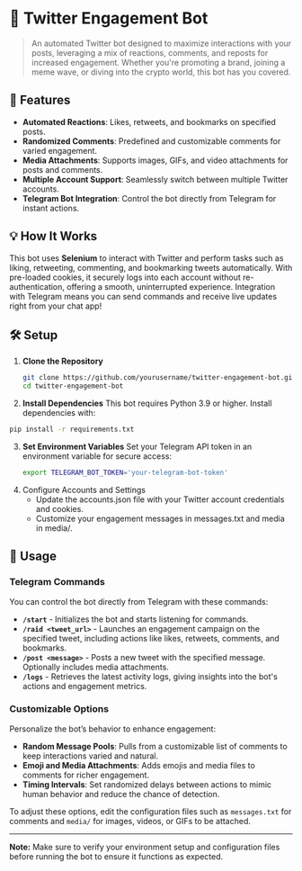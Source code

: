 # 🚀 Twitter Engagement Bot

> An automated Twitter bot designed to maximize interactions with your posts, leveraging a mix of reactions, comments, and reposts for increased engagement. Whether you're promoting a brand, joining a meme wave, or diving into the crypto world, this bot has you covered.

## 📌 Features

- **Automated Reactions**: Likes, retweets, and bookmarks on specified posts.
- **Randomized Comments**: Predefined and customizable comments for varied engagement.
- **Media Attachments**: Supports images, GIFs, and video attachments for posts and comments.
- **Multiple Account Support**: Seamlessly switch between multiple Twitter accounts.
- **Telegram Bot Integration**: Control the bot directly from Telegram for instant actions.

## 💡 How It Works

This bot uses **Selenium** to interact with Twitter and perform tasks such as liking, retweeting, commenting, and bookmarking tweets automatically. With pre-loaded cookies, it securely logs into each account without re-authentication, offering a smooth, uninterrupted experience. Integration with Telegram means you can send commands and receive live updates right from your chat app!

## 🛠️ Setup

1. **Clone the Repository**

   ```bash
   git clone https://github.com/yourusername/twitter-engagement-bot.git
   cd twitter-engagement-bot
2. **Install Dependencies**
   This bot requires Python 3.9 or higher. Install dependencies with:

  ```bash
  pip install -r requirements.txt
  ```
3. **Set Environment Variables**
   Set your Telegram API token in an environment variable for secure access:
   ```bash
   export TELEGRAM_BOT_TOKEN='your-telegram-bot-token'
   ```
4. Configure Accounts and Settings
   - Update the accounts.json file with your Twitter account credentials and cookies.
   - Customize your engagement messages in messages.txt and media in media/.

## 📲 Usage

### Telegram Commands

You can control the bot directly from Telegram with these commands:

- **`/start`** - Initializes the bot and starts listening for commands.
- **`/raid <tweet_url>`** - Launches an engagement campaign on the specified tweet, including actions like likes, retweets, comments, and bookmarks.
- **`/post <message>`** - Posts a new tweet with the specified message. Optionally includes media attachments.
- **`/logs`** - Retrieves the latest activity logs, giving insights into the bot's actions and engagement metrics.

### Customizable Options

Personalize the bot’s behavior to enhance engagement:

- **Random Message Pools**: Pulls from a customizable list of comments to keep interactions varied and natural.
- **Emoji and Media Attachments**: Adds emojis and media files to comments for richer engagement.
- **Timing Intervals**: Set randomized delays between actions to mimic human behavior and reduce the chance of detection.

To adjust these options, edit the configuration files such as `messages.txt` for comments and `media/` for images, videos, or GIFs to be attached.

---

**Note:** Make sure to verify your environment setup and configuration files before running the bot to ensure it functions as expected.
